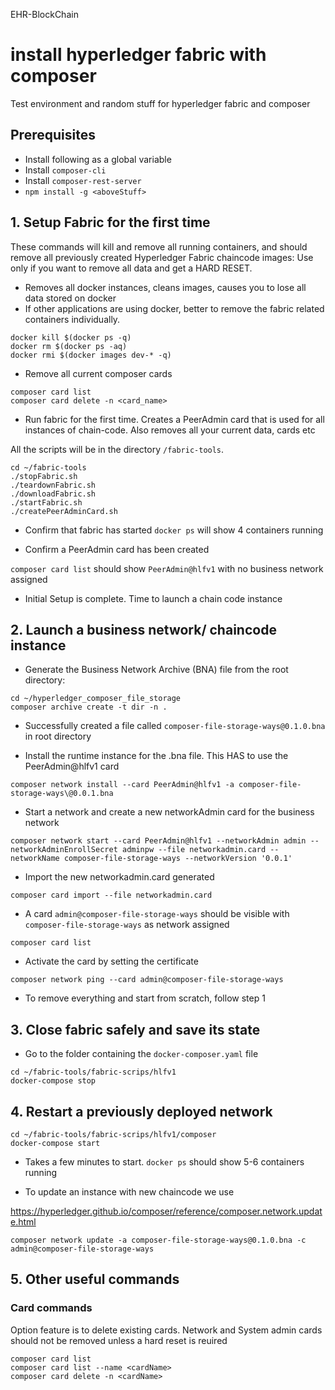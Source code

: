 EHR-BlockChain 


# install hyperledger fabric with composer

Test environment and random stuff for hyperledger fabric and composer

## Prerequisites
  - Install following as a global variable
  - Install `composer-cli`
  - Install `composer-rest-server`
  - `npm install -g <aboveStuff>`

## 1. Setup Fabric for the first time

These commands will kill and remove all running containers, and should remove all previously created Hyperledger Fabric chaincode images: Use only if you want to remove all data and get a HARD RESET.

- Removes all docker instances, cleans images, causes you to lose all data stored on docker
- If other applications are using docker, better to remove the fabric related containers individually.
```
docker kill $(docker ps -q)
docker rm $(docker ps -aq)
docker rmi $(docker images dev-* -q)
```

- Remove all current composer cards
```
composer card list
composer card delete -n <card_name>
```

- Run fabric for the first time. Creates a PeerAdmin card that is used for all instances of chain-code. Also
removes all your current data, cards etc

All the scripts will be in the directory `/fabric-tools`.
```
cd ~/fabric-tools
./stopFabric.sh
./teardownFabric.sh
./downloadFabric.sh
./startFabric.sh
./createPeerAdminCard.sh
```

- Confirm that fabric has started
`docker ps` will show 4 containers running

- Confirm a PeerAdmin card has been created

`composer card list` should show `PeerAdmin@hlfv1` with no business network assigned

- Initial Setup is complete. Time to launch a chain code instance


## 2. Launch a business network/ chaincode instance

- Generate the Business Network Archive (BNA) file from the root directory:
```
cd ~/hyperledger_composer_file_storage
composer archive create -t dir -n .
```

- Successfully created a file called `composer-file-storage-ways@0.1.0.bna` in root directory

- Install the runtime instance for the .bna file. This HAS to use the PeerAdmin@hlfv1 card
```
composer network install --card PeerAdmin@hlfv1 -a composer-file-storage-ways\@0.0.1.bna
```

- Start a network and create a new networkAdmin card for the business network
```
composer network start --card PeerAdmin@hlfv1 --networkAdmin admin --networkAdminEnrollSecret adminpw --file networkadmin.card --networkName composer-file-storage-ways --networkVersion '0.0.1'
```

- Import the new networkadmin.card generated
```
composer card import --file networkadmin.card
```

- A card `admin@composer-file-storage-ways` should be visible with `composer-file-storage-ways` as network assigned
```
composer card list
```

- Activate the card by setting the certificate
```
composer network ping --card admin@composer-file-storage-ways
```

- To remove everything and start from scratch, follow step 1

## 3. Close fabric safely and save its state
- Go to the folder containing the `docker-composer.yaml` file
```
cd ~/fabric-tools/fabric-scrips/hlfv1
docker-compose stop
```

## 4. Restart a previously deployed network
```
cd ~/fabric-tools/fabric-scrips/hlfv1/composer
docker-compose start
```
- Takes a few minutes to start. `docker ps` should show 5-6 containers running

- To update an instance with new chaincode we use

https://hyperledger.github.io/composer/reference/composer.network.update.html

`composer network update -a composer-file-storage-ways@0.1.0.bna -c admin@composer-file-storage-ways`

## 5. Other useful commands

### Card commands
Option feature is to delete existing cards. Network and System admin cards should not be removed unless a hard reset is reuired

```
composer card list
composer card list --name <cardName>
composer card delete -n <cardName>
```
 

